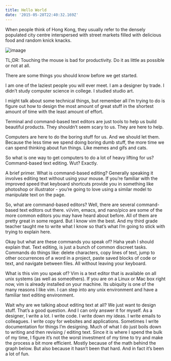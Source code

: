 ```yaml
---
title: Hello World
date: '2015-05-28T22:40:32.169Z'
---
```


When people think of Hong Kong, they usually refer to the densely populated city centre interspersed with street markets filled with delicious food and random knick knacks.

![imaage](https://cdn-images-1.medium.com/max/1600/1*6or9_uewtOobwlqlPdJaXg.png)

TL;DR: Touching the mouse is bad for productivity. Do it as little as possible or not at all.

There are some things you should know before we get started.

I am one of the laziest people you will ever meet.
I am a designer by trade.
I didn’t study computer science in college. I studied studio art.

I might talk about some technical things, but remember all I’m trying to do is figure out how to design the most amount of great stuff in the shortest amount of time with the least amount of effort.

Terminal and command-based text editors are just tools to help us build beautiful products. They shouldn’t seem scary to us. They are here to help.

Computers are here to do the boring stuff for us. And we should let them. Because the less time we spend doing boring dumb stuff, the more time we can spend thinking about fun things. Like memes and gifs and cats.

So what is one way to get computers to do a lot of heavy lifting for us? Command-based text editing.
Wut?
Exactly.

A brief primer.
What is command-based editing?
Generally speaking it involves editing text without using your mouse. If you’re familiar with the improved speed that keyboard shortcuts provide you in something like photoshop or illustrator - you’re going to love using a similar model to manipulate text on the page.

So, what are command-based editors?
Well, there are several command-based text editors out there. vi/vim, emacs, and nano/pico are some of the more common editors you may have heard about before. All of them are pretty great in some regard. But I know vim the best. And my third grade teacher taught me to write what I know so that’s what I’m going to stick with trying to explain here.

Okay but what are these commands you speak of?
Haha yeah I should explain that. Text editing, is just a bunch of common discreet tasks. Commands do things like: delete characters, copy lines of text, jump to other occurrences of a word in a project, paste saved blocks of code or text, and navigate between files. All without leaving your keyboard.

What is this vim you speak of?
Vim is a text editor that is available on all unix systems (as well as someothers). If you are on a Linux or Mac box right now, vim is already installed on your machine. Its ubiquity is one of the many reasons I like vim. I can step into any unix environment and have a familiar text editing environment.

Wait why are we talking about editing text at all? We just want to design stuff.
That’s a good question. And I can only answer it for myself. As a designer, I write a lot. I write code. I write down my ideas. I write emails to colleagues. I write copy for websites and applications. Sometimes I write documentation for things I’m designing. Much of what I do just boils down to writing and then revising / editing text. Since it is where I spend the bulk of my time, I figure it’s not the worst investment of my time to try and make the process a bit more efficient. Mostly because of the math behind the graph below. But also because it hasn’t been that hard. And in fact it’s been a lot of fun.

